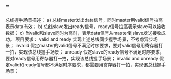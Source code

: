 # -
总线握手场景描述：
a) 总线master发出data信号，同时master用valid信号拉高表示data有效； 
b) 总线slave发出ready信号，ready信号拉高表示slave可以接收数据；
c) 当valid和slave同时为高时，表示data信号从master到slave发送接收成功。 
项目要求：
valid and ready 实现上述总线同步握手场景，不考虑异步场景；
invalid 假定master的valid信号不满足时序要求，要对valid信号用寄存器打一拍，实现该总线握手场景；
unready 假定slave的ready信号不满足时序要求，要对ready信号用寄存器打一拍，实现该总线握手场景；
invalid and unready 假定valid和ready信号都不满足时序要求，都需要用寄存器打一拍，实现该总线握手场景；
